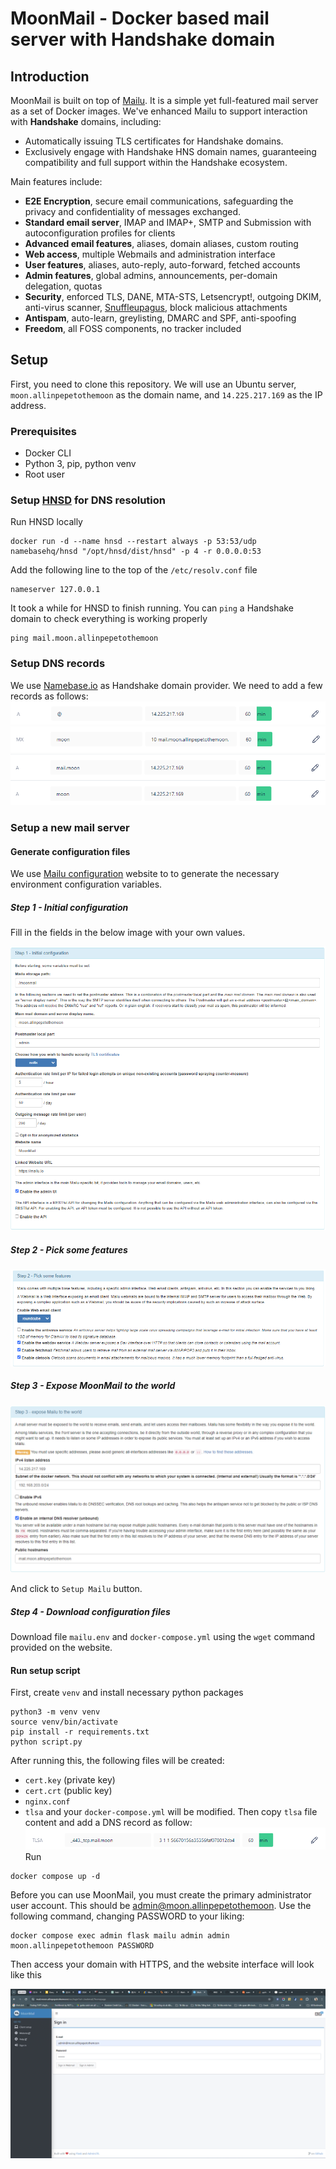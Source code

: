 # MoonMail - Docker based mail server with Handshake domain

## Introduction

MoonMail is built on top of [Mailu](attachments/https://mailu.io/2.0/). It is a simple yet full-featured mail server as a set of Docker images. We've enhanced Mailu to support interaction with **Handshake** domains, including:
- Automatically issuing TLS certificates for Handshake domains.
- Exclusively engage with Handshake HNS domain names, guaranteeing compatibility and full support within the Handshake ecosystem.

Main features include:
- **E2E Encryption**, secure email communications, safeguarding the privacy and confidentiality of messages exchanged.
- **Standard email server**, IMAP and IMAP+, SMTP and Submission with autoconfiguration profiles for clients
- **Advanced email features**, aliases, domain aliases, custom routing
- **Web access**, multiple Webmails and administration interface
- **User features**, aliases, auto-reply, auto-forward, fetched accounts
- **Admin features**, global admins, announcements, per-domain delegation, quotas
- **Security**, enforced TLS, DANE, MTA-STS, Letsencrypt!, outgoing DKIM, anti-virus scanner, [Snuffleupagus](attachments/https://github.com/jvoisin/snuffleupagus/), block malicious attachments
- **Antispam**, auto-learn, greylisting, DMARC and SPF, anti-spoofing
- **Freedom**, all FOSS components, no tracker included

## Setup

First, you need to clone this repository. We will use an Ubuntu server, `moon.allinpepetothemoon` as the domain name, and `14.225.217.169` as the IP address.

### Prerequisites

- Docker CLI
- Python 3, pip, python venv
- Root user

### Setup [HNSD](https://github.com/handshake-org/hnsd) for DNS resolution

Run HNSD locally
```
docker run -d --name hnsd --restart always -p 53:53/udp namebasehq/hnsd "/opt/hnsd/dist/hnsd" -p 4 -r 0.0.0.0:53
```

Add the following line to the top of the `/etc/resolv.conf` file
```
nameserver 127.0.0.1
```

It took a while for HNSD to finish running. You can `ping` a Handshake domain to check everything is working properly
```
ping mail.moon.allinpepetothemoon
```

### Setup DNS records

We use [Namebase.io](attachments/https://www.namebase.io/) as Handshake domain provider. We need to add a few records as follows:
![](attachments/Pasted%20image%2020240506120538.png)
![](attachments/Pasted%20image%2020240506120551.png)
![](attachments/Pasted%20image%2020240506120618.png)

### Setup a new mail server

#### Generate configuration files

We use [Mailu configuration](attachments/https://setup.mailu.io/2.0/) website to to generate the necessary environment configuration variables.

##### Step 1 - Initial configuration

Fill in the fields in the below image with your own values.

![](attachments/step%201.png)

##### Step 2 - Pick some features

![](attachments/step%202.png)

##### Step 3 - Expose MoonMail to the world

![](attachments/Pasted%20image%2020240506110019.png)

And click to `Setup Mailu` button.

##### Step 4 - Download configuration files

Download file `mailu.env` and `docker-compose.yml` using the `wget` command provided on the website.

#### Run setup script

First, create `venv` and install necessary python packages

```
python3 -m venv venv
source venv/bin/activate
pip install -r requirements.txt 
python script.py
```

After running this, the following files will be created: 
- `cert.key` (private key) 
- `cert.crt` (public key)
- `nginx.conf`
- `tlsa`
and your `docker-compose.yml` will be modified. Then copy `tlsa` file content and add a DNS record as follow:
![](attachments/Pasted%20image%2020240506135913.png)
Run
```
docker compose up -d
```

Before you can use MoonMail, you must create the primary administrator user account. This should be admin@moon.allinpepetothemoon. Use the following command, changing PASSWORD to your liking:
```
docker compose exec admin flask mailu admin admin moon.allinpepetothemoon PASSWORD
```

Then access your domain with HTTPS, and the website interface will look like this

![](attachments/Pasted%20image%2020240506141053.png)


